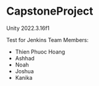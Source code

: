 # CapstoneProject
Unity 2022.3.16f1

Test for Jenkins
Team Members:
 * Thien Phuoc Hoang
 * Ashhad
 * Noah
 * Joshua 
 * Kanika
